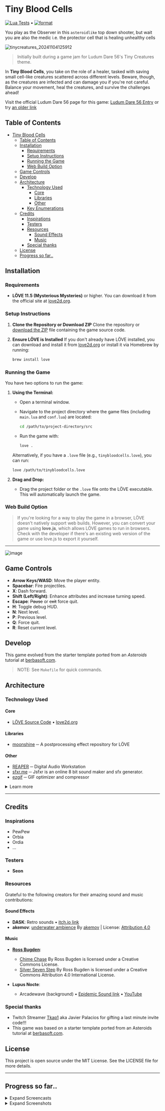 # Tiny Blood Cells

[![Lua Tests](https://github.com/lloydlobo/tinycreatures/actions/workflows/test.yml/badge.svg)](https://github.com/lloydlobo/tinycreatures/actions/workflows/test.yml) • [![format](https://github.com/lloydlobo/tinycreatures/actions/workflows/fmt.yml/badge.svg)](https://github.com/lloydlobo/tinycreatures/actions/workflows/fmt.yml)

You play as the Observer in this `asteroidlike` top down shooter, but wait you are also the medic i.e. the protector cell that is healing unhealthy cells

![tinycreatures_20241104125912](static/screencasts/tinycreatures_20241104125912.gif)

> Initially built during a game jam for Ludum Dare 56's Tiny Creatures theme.

In **Tiny Blood Cells**, you take on the role of a healer, tasked with saving small cell-like creatures scattered across different levels.
Beware, though, as the creatures are infected and can damage you if you're not careful.
Balance your movement, heal the creatures, and survive the challenges ahead!

Visit the official Ludum Dare 56 page for this game: [Ludum Dare 56 Entry](https://ldjam.com/events/ludum-dare/56/$403597) or try [an older link](https://ldjam.com/events/ludum-dare/56/cells-united-tbd)

## Table of Contents

- [Tiny Blood Cells](#tiny-blood-cells)
  - [Table of Contents](#table-of-contents)
  - [Installation](#installation)
    - [Requirements](#requirements)
    - [Setup Instructions](#setup-instructions)
    - [Running the Game](#running-the-game)
    - [Web Build Option](#web-build-option)
  - [Game Controls](#game-controls)
  - [Develop](#develop)
  - [Architecture](#architecture)
    - [Technology Used](#technology-used)
      - [Core](#core)
      - [Libraries](#libraries)
      - [Other](#other)
    - [Key Enumerations](#key-enumerations)
  - [Credits](#credits)
    - [Inspirations](#inspirations)
    - [Testers](#testers)
    - [Resources](#resources)
      - [Sound Effects](#sound-effects)
      - [Music](#music)
    - [Special thanks](#special-thanks)
  - [License](#license)
  - [Progress so far‥](#progress-so-far)

## Installation

### Requirements

- **LÖVE 11.5 (Mysterious Mysteries)** or higher. You can download it from the official site at [love2d.org](https://love2d.org/).

### Setup Instructions

1. **Clone the Repository or Download ZIP**
   Clone the repository or [download the ZIP](https://github.com/lloydlobo/tinycreatures/archive/refs/heads/main.zip) file containing the game source code.

2. **Ensure LÖVE is Installed**
   If you don't already have LÖVE installed, you can download and install it from [love2d.org](https://love2d.org/) or install it via Homebrew by running:

   ```bash
   brew install love
   ```

### Running the Game

You have two options to run the game:

1. **Using the Terminal:**

   - Open a terminal window.
   - Navigate to the project directory where the game files (including `main.lua` and `conf.lua`) are located:

     ```bash
     cd /path/to/project-directory/src
     ```

   - Run the game with:

     ```bash
     love .
     ```

   Alternatively, if you have a `.love` file (e.g., `tinybloodcells.love`), you can run:

   ```bash
   love /path/to/tinybloodcells.love
   ```

2. **Drag and Drop:**
   - Drag the project folder or the `.love` file onto the LÖVE executable. This will automatically launch the game.

### Web Build Option

> If you're looking for a way to play the game in a browser, LÖVE doesn't natively support web
> builds. However, you can convert your game using **love.js**, which allows LÖVE games to run in
> browsers. Check with the developer if there's an existing web version of the game or use love.js to
> export it yourself.

---

![image](https://github.com/user-attachments/assets/d419291c-f63c-4084-aac3-4b4b687929c5)

## Game Controls

- **Arrow Keys/WASD**: Move the player entity.
- **Spacebar**: Fire projectiles.
- **X**: Dash forward.
- **Shift (Left/Right)**: Enhance attributes and increase turning speed.
- **Escape**: ~~Pause~~ or ~~exit~~ force quit.
- **H**: Toggle debug HUD.
- **N**: Next level.
- **P**: Previous level.
- **Q**: Force quit.
- **R**: Reset current level.

## Develop

This game evolved from the starter template ported from an _Asteroids_ tutorial at [berbasoft.com](https://berbasoft.com/simplegametutorials/love/asteroids/).

> NOTE: See `Makefile` for quick commands.

## Architecture

### Technology Used

#### Core

- [LÖVE Source Code](https://github.com/love2d/love) • [love2d.org](https://love2d.org/)

#### Libraries

- [moonshine](https://github.com/vrld/moonshine) ─ A postprocessing effect repository for LÖVE

#### Other

- [REAPER](https://www.reaper.fm/) ─ Digital Audio Workstation
- [sfxr.me](https://sfxr.me/) ─ Jsfxr is an online 8 bit sound maker and sfx generator.
- [ezgif](https://ezgif.com) ─ GIF optimizer and compressor

<details>

<summary>Learn more</summary>

### Key Enumerations

- **ControlKey**: Defines the key bindings for various actions like shooting,
  movement, and game controls.
- **Status**: Manages the activity status of the creatures.
- **HealthTransitions**: Tracks the healing state of creatures (none, healing, healthy).
- **CreatureStageColor**: Color scheme for different stages of creature evolution.
- **ScreenFlashAlphaLevel**: Defines screen flash transparency for different effects.

</details>

---

## Credits

### Inspirations

- PewPew
- Orbia
- Ordia
- ...

### Testers

- **Seon**

### Resources

Grateful to the following creators for their amazing sound and music contributions:

#### Sound Effects

- **DASK**: Retro sounds • [itch.io link](https://dagurasusk.itch.io/retrosounds)
- **akemov**: [underwater ambience](https://freesound.org/people/akemov/sounds/255597/) By [akemov](https://freesound.org/people/akemov/) | License: [Attribution 4.0](https://creativecommons.org/licenses/by/4.0/)

#### Music

- **[Ross Bugden](https://soundcloud.com/rossbugden)**:
  - [Chime Chase](https://soundcloud.com/rossbugden/chime-chase?utm_source=clipboard&utm_medium=text&utm_campaign=social_sharing) By Ross Bugden is licensed under a Creative Commons License.
  - [Silver Seven Step](https://soundcloud.com/rossbugden/silverfish?utm_source=clipboard&utm_medium=text&utm_campaign=social_sharing) By Ross Bugden is licensed under a Creative Commons Attribution 4.0 International License.

- **Lupus Nocte**:
  - Arcadewave (background) • [Epidemic Sound link](http://link.epidemicsound.com/LUPUS) • [YouTube](https://youtu.be/NwyDMDlZrMg?si=oaFxm1LHqGCiUGEC)

### Special thanks

- Twitch Streamer [Tkap1](https://m.twitch.tv/tkap1/home) aka Javier Palacios for gifting a last minute invite code!!!
- This game was based on a starter template ported from an Asteroids tutorial at [berbasoft.com](https://berbasoft.com/simplegametutorials/love/asteroids/).

## License

This project is open source under the MIT License. See the LICENSE file for more details.

---

## Progress so far‥

<details>

<summary>Expand Screencasts</summary>

![tinycreatures_20241008](static/screencasts/tinycreatures_20241008.gif)
![tinycreatures_20241011](static/screencasts/tinycreatures_20241011.gif)
![tinycreatures_202410121749](static/screencasts/tinycreatures_202410121749.gif)
![tinycreatures_20241012](static/screencasts/tinycreatures_20241012.gif)
![tinycreatures_202410141048](static/screencasts/tinycreatures_202410141048.gif)
![tinycreatures_20241017121242](static/screencasts/tinycreatures_20241017121242.gif)
![tinycreatures_20241023184744](static/screencasts/tinycreatures_20241023184744.gif)
![tinycreatures_20241025180525](static/screencasts/tinycreatures_20241025180525.gif)
![tinycreatures_20241102145514](static/screencasts/tinycreatures_20241102145514.gif)
![tinycreatures_20241104125912](static/screencasts/tinycreatures_20241104125912.gif)

</details>

<details>

<summary>Expand Screenshots</summary>

![tinycreatures_20241007185850](static/screenshots/tinycreatures_20241007185850.png)
![tinycreatures_20241007185903](static/screenshots/tinycreatures_20241007185903.png)
![tinycreatures_20241008001624](static/screenshots/tinycreatures_20241008001624.png)
![tinycreatures_20241015134217](static/screenshots/tinycreatures_20241015134217.png)
![tinycreatures_20241015192821](static/screenshots/tinycreatures_20241015192821.png)

</details>
